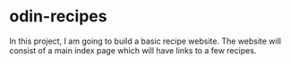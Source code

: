 # odin-recipes
In this project, I am going to build a basic recipe website.
The website will consist of a main index page which will have links to a few recipes.